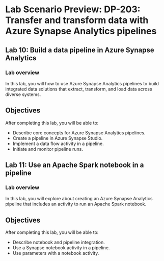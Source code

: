 # Lab Scenario Preview: DP-203: Transfer and transform data with Azure Synapse Analytics pipelines

## Lab 10: Build a data pipeline in Azure Synapse Analytics

### Lab overview

In this lab, you will how to use Azure Synapse Analytics pipelines to build integrated data solutions that extract, transform, and load data across diverse systems.


## Objectives
  
After completing this lab, you will be able to:

- Describe core concepts for Azure Synapse Analytics pipelines.
- Create a pipeline in Azure Synapse Studio.
- Implement a data flow activity in a pipeline.
- Initiate and monitor pipeline runs.


## Lab 11: Use an Apache Spark notebook in a pipeline

### Lab overview

In this lab, you will explore about creating an Azure Synapse Analytics pipeline that includes an activity to run an Apache Spark notebook.


## Objectives
  
After completing this lab, you will be able to:

- Describe notebook and pipeline integration.
- Use a Synapse notebook activity in a pipeline.
- Use parameters with a notebook activity.
